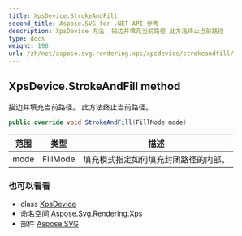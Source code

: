 ```yaml
---
title: XpsDevice.StrokeAndFill
second_title: Aspose.SVG for .NET API 参考
description: XpsDevice 方法. 描边并填充当前路径 此方法终止当前路径
type: docs
weight: 190
url: /zh/net/aspose.svg.rendering.xps/xpsdevice/strokeandfill/
---
```

## XpsDevice.StrokeAndFill method

描边并填充当前路径。 此方法终止当前路径。

```csharp
public override void StrokeAndFill(FillMode mode)
```

| 范围 | 类型 | 描述 |
| --- | --- | --- |
| mode | FillMode | 填充模式指定如何填充封闭路径的内部。 |

### 也可以看看

* class [XpsDevice](../)
* 命名空间 [Aspose.Svg.Rendering.Xps](../../xpsdevice/)
* 部件 [Aspose.SVG](../../../)


